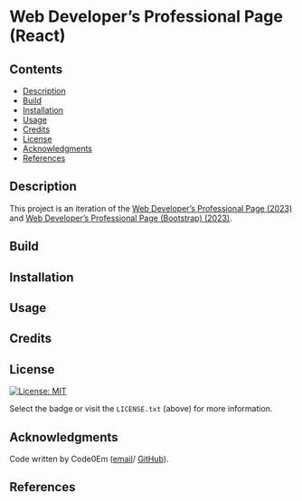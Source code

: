 # Web Developer’s Professional Page (React)

## Contents

* [Description](#description)
* [Build](#build)
* [Installation](#installation)
* [Usage](#usage)
* [Credits](#credits)
* [License](#license)
* [Acknowledgments](#acknowledgments)
* [References](#references)

## Description

This project is an iteration of the [Web Developer’s Professional Page (2023)](https://code0em.github.io/webdev-professional-page/) and [Web Developer’s Professional Page (Bootstrap) (2023)](https://code0em.github.io/webdev-professional-page-bs/).

## Build



## Installation



## Usage



## Credits



## License

[![License: MIT](https://img.shields.io/badge/License-MIT-yellow.svg)](https://opensource.org/licenses/MIT)

Select the badge or visit the `LICENSE.txt` (above) for more information.


## Acknowledgments

Code written by Code0Em ([email](mailto:code.em@outlook.com)/ [GitHub](https://github.com/Code0Em)).

## References



